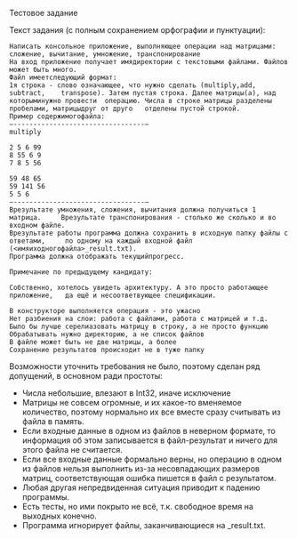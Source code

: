 Тестовое задание

Текст задания (с полным сохранением орфографии и пунктуации):

    Написать консольное приложение, выполняющее операции над матрицами: сложение, вычитание, умножение, транспонирование
    На вход приложение получает имядиректории с текстовыми файлами. Файлов может быть много.
    Файл имеетследующий формат:
    1я строка - слово означающее, что нужно сделать (multiply,add, subtract,    transpose). Затем пустая строка. Далее матрицы(а), над которыминужно провести  операцию. Числа в строке матрицы разделены пробелами, матрицыдруг от друго   отделены пустой строкой.
    Пример содержимогофайла:
    —---------------------------------—
    multiply

    2 5 6 99
    8 55 6 9
    7 8 5 56

    59 48 65
    59 141 56
    5 5 6
    —---------------------------------—
    Врезультате умножения, сложения, вычитания должна получиться 1 матрица.     Врезультате транспонирования - столько же сколько и во входном файле.
    Врезультате работы программа должна сохранить в исходную папку файлы с ответами,     по одному на каждый входной файл (<имяиходногофайла>_result.txt).
    Программа должна отображать текущийпрогресс.

    Примечание по предыдущему кандидату:

    Собственно, хотелось увидеть архитектуру. А это просто работающее приложение,   да ещё и несоответвующее спецификации.

    В конструкторе выполняется операция - это ужасно
    Нет разбиения на слои: работа с файлами, работа с матрицей и т.д.
    Было бы лучше серелиазовать матрицу в строку, а не просто функцию 
    Обрабатывать нужно директорию, а не список файлов
    В файле может быть не две матрицы, а более
    Сохранение результатов происходит не в туже папку

Возможности уточнить требования не было, поэтому сделан ряд допущений, в основном ради простоты:

* Числа небольшие, влезают в Int32, иначе исключение
* Матрицы не совсем огромные, и их какое-то вменяемое количество, поэтому нормально их все вместе сразу считывать из файла в память.
* Если входные данные в одном из файлов в неверном формате, то информация об этом записывается в файл-результат и ничего для этого файла не считается.
* Если все входные данные формально верны, но операцию в одном из файлов нельзя выполнить из-за несовпадающих размеров матриц, соответствующая ошибка пишется в файл с результатом.
* Любая другая непредвиденная ситуация приводит к падению программы.
* Есть тесты, но ими покрыто не всё, т.к. свободное время на выходных конечно. 
* Программа игнорирует файлы, заканчивающиеся на _result.txt.